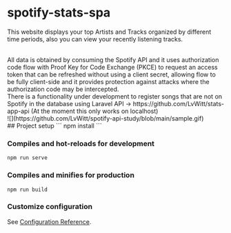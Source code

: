 # spotify-stats-spa
This website displays your top Artists and Tracks organized by different time periods, also you can view your recently listening tracks.

<br>
All data is obtained by consuming the Spotify API and it uses authorization code flow with Proof Key for Code Exchange (PKCE) to request an access token that can be refreshed without using a client secret, allowing flow to be fully client-side and it provides protection against attacks where the authorization code may be intercepted.

<br>
There is a functionality under development to register songs that are not on Spotify in the database using Laravel API -> https://github.com/LvWitt/stats-app-api
(At the moment this only works on localhost)

<br>
![](https://github.com/LvWitt/spotify-api-study/blob/main/sample.gif)

<br>
## Project setup
```
npm install
```

### Compiles and hot-reloads for development
```
npm run serve
```

### Compiles and minifies for production
```
npm run build
```

### Customize configuration
See [Configuration Reference](https://cli.vuejs.org/config/).
